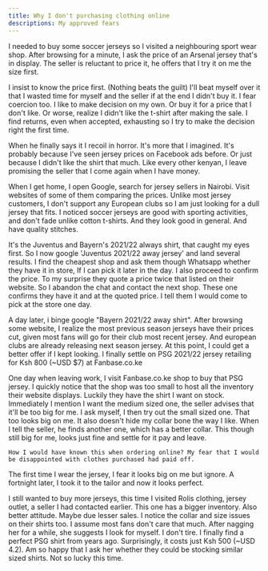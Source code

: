 ```yaml
---
title: Why I don't purchasing clothing online
descriptions: My approved fears
---
```


I needed to buy some soccer jerseys so I visited a neighbouring sport wear shop. After browsing for a minute, I ask the price of an Arsenal jersey that's in display. The seller is reluctant to price it, he offers that I try it on me the size first. 

<!-- Being old enough, I know how this goes, they trick into trying a wear, they exaggerate how good looks it looks on you, and then slap with an illogically high price. Having already spent lots of time there, you be easily coercing into bargaining and finally making purchase. -->

I insist to know the price first. (Nothing beats the guilt) I'll beat myself over it that I wasted time for myself and the seller if at the end I didn't buy it. I fear coercion too. I like to make decision on my own. Or buy it for a price that I don't like. Or worse, realize I didn't like the t-shirt after making the sale. I find returns, even when accepted, exhausting so I try to make the decision right the first time.

When he finally says it I recoil in horror. It's more that I imagined. It's probably because I've seen jersey prices on Facebook ads before. Or just because I didn't like the shirt that much. Like every other kenyan, I leave promising the seller that I come again when I have money.

When I get home, I open Google, search for jersey sellers in Nairobi. Visit websites of some of them comparing the prices. Unlike most jersey customers, I don't support any European clubs so I am just looking for a dull jersey that fits. I noticed soccer jerseys are good with sporting activities, and don't fade unlike cotton t-shirts. And they look good in general. And have quality stitches.

It's the Juventus and Bayern's 2021/22 always shirt, that caught my eyes first. So I now google 'Juventus 2021/22 away jersey' and land several results. I find the cheapest shop and ask them though Whatsapp whether they have it in store, If I can pick it later in the day. I also proceed to confirm the price. To my surprise they quote a price twice that listed on their website. So I abandon the chat and contact the next shop. These one confirms they have it and at the quoted price. I tell them I would come to pick at the store one day.

A day later, i binge google "Bayern 2021/22 away shirt". After browsing some website, I realize the most previous season jerseys have their prices cut, given most fans will go for their club most recent jersey. And european clubs are already releasing next season jersey. At this point, I could get a better offer if I kept looking. I finally settle on PSG 2021/22 jersey retailing for Ksh 800 (~USD $7) at Fanbase.co.ke

One day when leaving work, I visit Fanbase.co.ke shop to buy that PSG jersey. I quickly notice that the shop was too small to host all the inventory their website displays. Luckily they have the shirt I want on stock. Immediately I mention I want the medium sized one, the seller advises that it'll be too big for me. I ask myself,  I then try out the small sized one. That too looks big on me. It also doesn't hide my collar bone the way I like. When I tell the seller, he finds another one, which has a better collar. This though still big for me, looks just fine and settle for it pay and leave.

    How I would have known this when ordering online? My fear that I would be disappointed with clothes purchased had paid off.

The first time I wear the jersey, I fear it looks big on me but ignore. A fortnight later, I took it to the tailor and now it looks perfect.

I still wanted to buy more jerseys, this time I visited Rolis clothing, jersey outlet, a seller I had contacted earlier. This one has a bigger inventory. Also better attitude. Maybe due lesser sales. I notice the collar and size issues on their shirts too. I assume most fans don't care that much. After nagging her for a while, she suggests I look for myself. I don't tire. I finally find a perfect PSG shirt from years ago. Surprisingly, it costs just Ksh 500 (~USD 4.2). Am so happy that I ask her whether they could be stocking similar sized shirts. Not so lucky this time.


